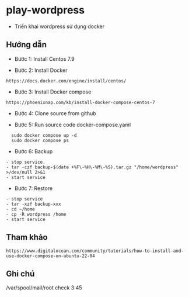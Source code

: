 # play-wordpress

- Triển khai wordpress sử dụng docker

## Hướng dẫn
- Bước 1: Install Centos 7.9

- Bước 2: Install Docker
```
https://docs.docker.com/engine/install/centos/
```

- Bước 3: Install Docker compose
```
https://phoenixnap.com/kb/install-docker-compose-centos-7
```

- Bước 4: Clone source from github

- Bước 5: Run source code docker-compose.yaml
```
  sudo docker compose up -d
  sudo docker compose ps
```

- Bước 6: Backup
```
- stop service.
- tar -czf backup-$(date +%F\-%H\-%M\-%S).tar.gz "/home/wordpress" >/dev/null 2>&1
- start service
```

- Bước 7: Restore
```
- stop service
- tar -xzf backup-xxx
- cd ~/home
- cp -R wordpress /home
- start service
```

## Tham khảo
```
https://www.digitalocean.com/community/tutorials/how-to-install-and-use-docker-compose-on-ubuntu-22-04
```

## Ghi chú
/var/spool/mail/root
check 3:45
